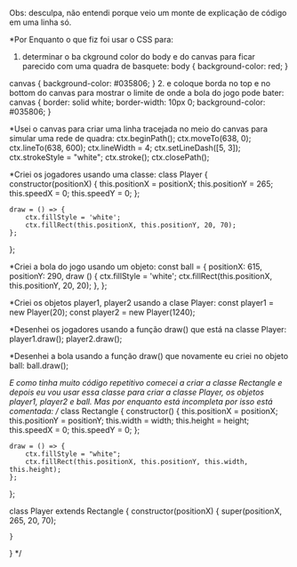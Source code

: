 Obs: desculpa, não entendi porque veio um monte de explicação de código em uma linha só.

*Por Enquanto o que fiz foi usar o CSS para:
1. determinar o ba ckground color do body e do canvas para ficar parecido com uma quadra de basquete:
body {
    background-color: red;
}

canvas {
    background-color: #035806;
}
2. e coloque borda no top e no bottom do canvas para mostrar o limite de onde a bola do jogo pode bater:
canvas {
    border: solid white;
    border-width: 10px 0;
    background-color: #035806;
}

*Usei o canvas para criar uma linha tracejada no meio do canvas para simular uma rede de quadra:
ctx.beginPath();
ctx.moveTo(638, 0);
ctx.lineTo(638, 600);
ctx.lineWidth = 4;
ctx.setLineDash([5, 3]);
ctx.strokeStyle = "white";
ctx.stroke();
ctx.closePath();

*Criei os jogadores usando uma classe:
class Player {
    constructor(positionX) {
        this.positionX = positionX;
        this.positionY = 265;
        this.speedX = 0;
        this.speedY = 0;
    };

    draw = () => {
        ctx.fillStyle = 'white';
        ctx.fillRect(this.positionX, this.positionY, 20, 70);
    };
};

*Criei a bola do jogo usando um objeto:
const ball = {
    positionX: 615,
    positionY: 290,
    draw () {
        ctx.fillStyle = 'white';
        ctx.fillRect(this.positionX, this.positionY, 20, 20);
    },
};

*Criei os objetos player1, player2 usando a clase Player:
const player1 = new Player(20);
const player2 = new Player(1240);

*Desenhei os jogadores usando a função draw() que está na classe Player:
player1.draw();
player2.draw();

*Desenhei a bola usando a função draw() que novamente eu criei no objeto ball:
ball.draw();

*E como tinha muito código repetitivo comecei a criar a classe Rectangle e depois eu vou usar essa classe para criar
a classe Player, os objetos player1, player2 e ball. Mas por enquanto está incompleta por isso está comentada:
/*
class Rectangle {
    constructor() {
        this.positionX = positionX;
        this.positionY = positionY;
        this.width = width;
        this.height = height;
        this.speedX = 0;
        this.speedY = 0;
    };

    draw = () => {
        ctx.fillStyle = "white";
        ctx.fillRect(this.positionX, this.positionY, this.width, this.height);
    };
};

class Player extends Rectangle {
    constructor(positionX) {
        super(positionX, 265, 20, 70);

    }
} */
